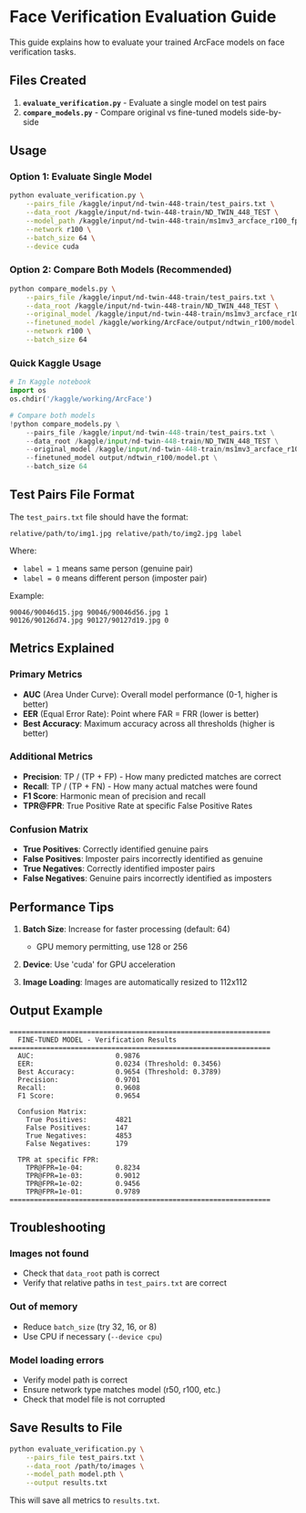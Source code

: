 # Face Verification Evaluation Guide

This guide explains how to evaluate your trained ArcFace models on face verification tasks.

## Files Created

1. **`evaluate_verification.py`** - Evaluate a single model on test pairs
2. **`compare_models.py`** - Compare original vs fine-tuned models side-by-side

## Usage

### Option 1: Evaluate Single Model

```bash
python evaluate_verification.py \
    --pairs_file /kaggle/input/nd-twin-448-train/test_pairs.txt \
    --data_root /kaggle/input/nd-twin-448-train/ND_TWIN_448_TEST \
    --model_path /kaggle/input/nd-twin-448-train/ms1mv3_arcface_r100_fp16.pth \
    --network r100 \
    --batch_size 64 \
    --device cuda
```

### Option 2: Compare Both Models (Recommended)

```bash
python compare_models.py \
    --pairs_file /kaggle/input/nd-twin-448-train/test_pairs.txt \
    --data_root /kaggle/input/nd-twin-448-train/ND_TWIN_448_TEST \
    --original_model /kaggle/input/nd-twin-448-train/ms1mv3_arcface_r100_fp16.pth \
    --finetuned_model /kaggle/working/ArcFace/output/ndtwin_r100/model.pt \
    --network r100 \
    --batch_size 64
```

### Quick Kaggle Usage

```python
# In Kaggle notebook
import os
os.chdir('/kaggle/working/ArcFace')

# Compare both models
!python compare_models.py \
    --pairs_file /kaggle/input/nd-twin-448-train/test_pairs.txt \
    --data_root /kaggle/input/nd-twin-448-train/ND_TWIN_448_TEST \
    --original_model /kaggle/input/nd-twin-448-train/ms1mv3_arcface_r100_fp16.pth \
    --finetuned_model output/ndtwin_r100/model.pt \
    --batch_size 64
```

## Test Pairs File Format

The `test_pairs.txt` file should have the format:
```
relative/path/to/img1.jpg relative/path/to/img2.jpg label
```

Where:
- `label = 1` means same person (genuine pair)
- `label = 0` means different person (imposter pair)

Example:
```
90046/90046d15.jpg 90046/90046d56.jpg 1
90126/90126d74.jpg 90127/90127d19.jpg 0
```

## Metrics Explained

### Primary Metrics

- **AUC** (Area Under Curve): Overall model performance (0-1, higher is better)
- **EER** (Equal Error Rate): Point where FAR = FRR (lower is better)
- **Best Accuracy**: Maximum accuracy across all thresholds (higher is better)

### Additional Metrics

- **Precision**: TP / (TP + FP) - How many predicted matches are correct
- **Recall**: TP / (TP + FN) - How many actual matches were found
- **F1 Score**: Harmonic mean of precision and recall
- **TPR@FPR**: True Positive Rate at specific False Positive Rates

### Confusion Matrix

- **True Positives**: Correctly identified genuine pairs
- **False Positives**: Imposter pairs incorrectly identified as genuine
- **True Negatives**: Correctly identified imposter pairs
- **False Negatives**: Genuine pairs incorrectly identified as imposters

## Performance Tips

1. **Batch Size**: Increase for faster processing (default: 64)
   - GPU memory permitting, use 128 or 256
   
2. **Device**: Use 'cuda' for GPU acceleration

3. **Image Loading**: Images are automatically resized to 112x112

## Output Example

```
================================================================
  FINE-TUNED MODEL - Verification Results
================================================================
  AUC:                    0.9876
  EER:                    0.0234 (Threshold: 0.3456)
  Best Accuracy:          0.9654 (Threshold: 0.3789)
  Precision:              0.9701
  Recall:                 0.9608
  F1 Score:               0.9654

  Confusion Matrix:
    True Positives:       4821
    False Positives:      147
    True Negatives:       4853
    False Negatives:      179

  TPR at specific FPR:
    TPR@FPR=1e-04:        0.8234
    TPR@FPR=1e-03:        0.9012
    TPR@FPR=1e-02:        0.9456
    TPR@FPR=1e-01:        0.9789
================================================================
```

## Troubleshooting

### Images not found
- Check that `data_root` path is correct
- Verify that relative paths in `test_pairs.txt` are correct

### Out of memory
- Reduce `batch_size` (try 32, 16, or 8)
- Use CPU if necessary (`--device cpu`)

### Model loading errors
- Verify model path is correct
- Ensure network type matches model (r50, r100, etc.)
- Check that model file is not corrupted

## Save Results to File

```bash
python evaluate_verification.py \
    --pairs_file test_pairs.txt \
    --data_root /path/to/images \
    --model_path model.pth \
    --output results.txt
```

This will save all metrics to `results.txt`.

